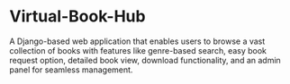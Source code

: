 # Virtual-Book-Hub

A Django-based web application that enables users to browse a vast collection of books with features like genre-based search, easy book request option, detailed book view, download functionality, and an admin panel for seamless management.
